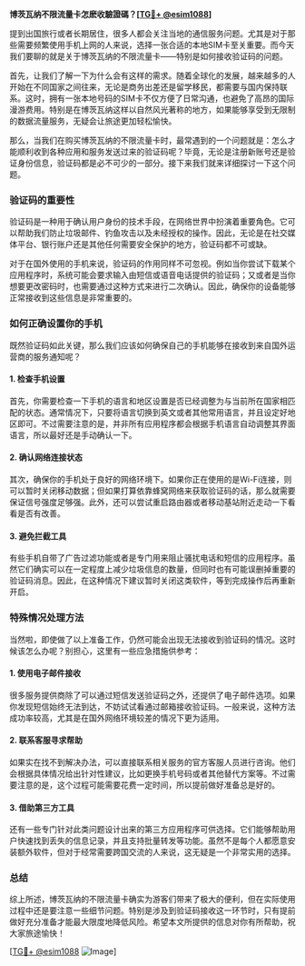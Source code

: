 **博茨瓦纳不限流量卡怎麽收驗證碼？[[TG💪+ @esim1088](https://t.me/s/esim1088)]**

提到出国旅行或者长期居住，很多人都会关注当地的通信服务问题。尤其是对于那些需要频繁使用手机上网的人来说，选择一张合适的本地SIM卡至关重要。而今天我们要聊的就是关于博茨瓦纳的不限流量卡——特别是如何接收验证码的问题。

首先，让我们了解一下为什么会有这样的需求。随着全球化的发展，越来越多的人开始在不同国家之间往来，无论是商务出差还是留学移民，都需要与国内保持联系。这时，拥有一张本地号码的SIM卡不仅方便了日常沟通，也避免了高昂的国际漫游费用。特别是在博茨瓦纳这样以自然风光著称的地方，如果能够享受到无限制的数据流量服务，无疑会让旅途更加轻松愉快。

那么，当我们在购买博茨瓦纳的不限流量卡时，最常遇到的一个问题就是：怎么才能顺利收到各种应用和服务发送过来的验证码呢？毕竟，无论是注册新账号还是验证身份信息，验证码都是必不可少的一部分。接下来我们就来详细探讨一下这个问题。

### 验证码的重要性

验证码是一种用于确认用户身份的技术手段，在网络世界中扮演着重要角色。它可以帮助我们防止垃圾邮件、钓鱼攻击以及未经授权的操作。因此，无论是在社交媒体平台、银行账户还是其他任何需要安全保护的地方，验证码都不可或缺。

对于在国外使用的手机来说，验证码的作用同样不可忽视。例如当你尝试下载某个应用程序时，系统可能会要求输入由短信或语音电话提供的验证码；又或者是当你想要更改密码时，也需要通过这种方式来进行二次确认。因此，确保你的设备能够正常接收到这些信息是非常重要的。

### 如何正确设置你的手机

既然验证码如此关键，那么我们应该如何确保自己的手机能够在接收到来自国外运营商的服务通知呢？

#### 1. 检查手机设置
首先，你需要检查一下手机的语言和地区设置是否已经调整为与当前所在国家相匹配的状态。通常情况下，只要将语言切换到英文或者其他常用语言，并且设定好地区即可。不过需要注意的是，并非所有应用程序都会根据手机语言自动调整其界面语言，所以最好还是手动确认一下。

#### 2. 确认网络连接状态
其次，确保你的手机处于良好的网络环境下。如果你正在使用的是Wi-Fi连接，则可以暂时关闭移动数据；但如果打算依靠蜂窝网络来获取验证码的话，那么就需要保证信号强度足够强。此外，还可以尝试重启路由器或者移动基站附近走动一下看看是否有改善。

#### 3. 避免拦截工具
有些手机自带了广告过滤功能或者是专门用来阻止骚扰电话和短信的应用程序。虽然它们确实可以在一定程度上减少垃圾信息的数量，但同时也有可能误删掉重要的验证码消息。因此，在这种情况下建议暂时关闭这类软件，等到完成操作后再重新开启。

### 特殊情况处理方法

当然啦，即使做了以上准备工作，仍然可能会出现无法接收到验证码的情况。这时候该怎么办呢？别担心，这里有一些应急措施供参考：

#### 1. 使用电子邮件接收
很多服务提供商除了可以通过短信发送验证码之外，还提供了电子邮件选项。如果你发现短信始终无法到达，不妨试试看通过邮箱接收验证码。一般来说，这种方法成功率较高，尤其是在国外网络环境较差的情况下更为适用。

#### 2. 联系客服寻求帮助
如果实在找不到解决办法，可以直接联系相关服务的官方客服人员进行咨询。他们会根据具体情况给出针对性建议，比如更换手机号码或者其他替代方案等。不过需要注意的是，这个过程可能需要花费一定时间，所以提前做好准备总是好的。

#### 3. 借助第三方工具
还有一些专门针对此类问题设计出来的第三方应用程序可供选择。它们能够帮助用户快速找到丢失的信息记录，并且支持批量转发等功能。虽然不是每个人都愿意安装额外软件，但对于经常需要跨国交流的人来说，这无疑是一个非常实用的选择。

### 总结

综上所述，博茨瓦纳的不限流量卡确实为游客们带来了极大的便利，但在实际使用过程中还是要注意一些细节问题。特别是涉及到验证码接收这一环节时，只有提前做好充分准备才能最大限度地降低风险。希望本文所提供的信息对你有所帮助，祝大家旅途愉快！

[[TG💪+ @esim1088](https://t.me/s/esim1088) ![Image](https://i.postimg.cc/4NQfJmqS/Snipaste-2025-05-13-00-14-12.png)]